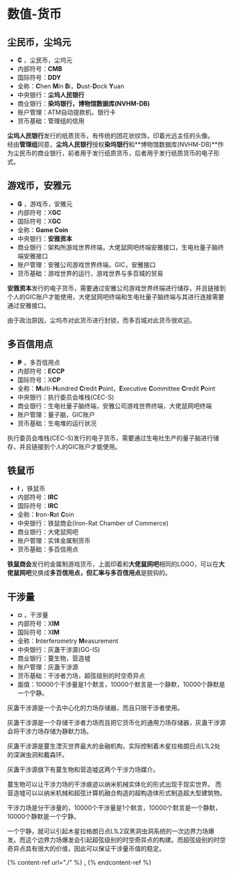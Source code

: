 # 数值-货币

## 尘民币，尘坞元&#x20;

* **₵** ，尘民币，尘坞元&#x20;
* 内部符号：**CMB**
* 国际符号：**DDY**
* 全称：**C**hen **M**in **B**i，**D**ust-**D**ock **Y**uan
* 中央银行：**尘坞人民银行**
* 商业银行：**染坞银行，博物馆数据库(NVHM-DB)**
* 账户管理：ATM自动提款机，银行卡
* 货币基础：管理组的信用

**尘坞人民银行**发行的纸质货币，有传统的团花状纹饰，印着光远主任的头像。\
经由**管理组**同意，**尘坞人民银行**授权**染坞银行**和**博物馆数据库(NVHM-DB)**作为尘民币的商业银行，前者用于发行纸质货币，后者用于发行纸质货币的电子形式。

## 游戏币，安雅元&#x20;

* **₲** ，游戏币，安雅元&#x20;
* 内部符号：X**GC**
* 国际符号：X**GC**
* 全称：**Game Coin**
* 中央银行：**安雅资本**
* 商业银行：架构所游戏世界终端，大佬鼠网吧终端安雅接口，生电社量子脑终端安雅接口
* 账户管理：安雅公司游戏世界终端，GIC，安雅接口
* 货币基础：游戏世界的运行，游戏世界与多百城的贸易

**安雅资本**发行的电子货币，需要通过安雅公司游戏世界终端进行储存，并且链接到个人的GIC账户才能使用，大佬鼠网吧终端和生电社量子脑终端与其进行连接需要通过安雅接口。

由于政治原因，尘坞市对此货币进行封锁，而多百城对此货币很欢迎。

## 多百信用点&#x20;

* **₱** ，多百信用点
* 内部符号：**ECCP**
* 国际符号：X**CP**
* 全称：**M**ulti-**H**undred **C**redit **P**oint，**E**xecutive **C**ommittee **C**redit **P**oint
* 中央银行：执行委员会堆栈(CEC-S)
* 商业银行：生电社量子脑终端，安雅公司游戏世界终端，大佬鼠网吧终端
* 账户管理：量子脑，GIC账户
* 货币基础：生电堆的运行状况

执行委员会堆栈(CEC-S)发行的电子货币，需要通过生电社生产的量子脑进行储存，并且链接到个人的GIC账户才能使用。

## 铁鼠币&#x20;

* **ł** ，铁鼠币
* 内部符号：**IRC**
* 国际符号：**IRC**
* 全称：**I**ron-**R**at **C**oin
* 中央银行：铁鼠商会(Iron-Rat Chamber of Commerce)
* 商业银行：大佬鼠网吧
* 账户管理：实体金属制货币
* 货币基础：多百信用点

**铁鼠商会**发行的金属制游戏货币，上面印着和**大佬鼠网吧**相同的LOGO，可以在**大佬鼠网吧**兑换成**多百信用点，**但汇率与**多百信用点**是脱钩的。

## 干涉量

* **¤** ，干涉量
* 内部符号：X**IM**
* 国际符号：X**IM**
* 全称：**I**nterferometry **M**easurement
* 中央银行：灰蛊干涉源(GG-IS)
* 商业银行：蔓生物，营造墟
* 账户管理：灰蛊干涉源
* 货币基础：干涉者力场，超弦级别的时空奇异点
* 面值：10000个干涉量是1个默言，10000个默言是一个静默，10000个静默是一个宁静。&#x20;

灰蛊干涉源是一个去中心化的力场存储器，而且只限干涉者使用。&#x20;

灰蛊干涉源是一个存储干涉者力场而且把它货币化的通用力场存储器，灰蛊干涉源会将干涉力场存储为静默力场。

灰蛊干涉源是蔓生湮灭世界最大的金融机构，实际控制着木星拉格朗日点L1L2处的深渊虫洞和戴森环。

灰蛊干涉源旗下有蔓生物和营造墟这两个干涉力场媒介。&#x20;

蔓生物可以让干涉力场的干涉痕迹以纳米机械实体化的形式出现于现实世界。 而营造墟可以以纳米机械和超弦计算机融合构造的超构造体形式制造超大型建筑物。&#x20;

干涉力场是分干涉量的，10000个干涉量是1个默言，10000个默言是一个静默，10000个静默是一个宁静。&#x20;

一个宁静，就可以引起木星拉格朗日点L1L2双黑洞虫洞系统的一次边界力场爆发。而这个边界力场爆发会引起超弦级别的时空奇异点的构建。而超弦级别的时空奇异点具有很大的价值，因此可以保证干涉量币值的稳定。

{% content-ref url="./" %}
[.](./)
{% endcontent-ref %}
